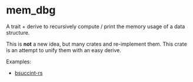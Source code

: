 # mem_dbg
A trait + derive to recursively compute / print the memory usage of a data structure.  

This is **not** a new idea, but many crates and re-implement them.
This crate is an attempt to unify them with an easy derive.

Examples:
- [bsuccint-rs](https://github.com/beling/bsuccinct-rs/blob/0d7adc7062c0fac6673f8af9def50a799349cfd8/dyn_size_of/src/lib.rs#L7)
